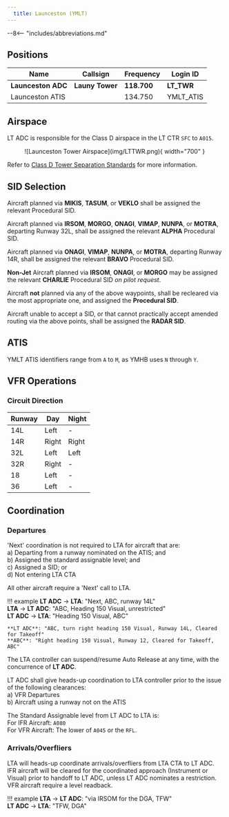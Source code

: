 ```yaml
---
  title: Launceston (YMLT)
---
```


--8<-- "includes/abbreviations.md"

## Positions

| Name              | Callsign       | Frequency        | Login ID                         |
| ----------------- | -------------- | ---------------- | ---------------------------------------- |
| **Launceston ADC**    | **Launy Tower**   | **118.700**    | **LT_TWR**                         |
| Launceston ATIS       |                | 134.750          | YMLT_ATIS                                |

## Airspace
LT ADC is responsible for the Class D airspace in the LT CTR `SFC` to `A015`.

<figure markdown>
![Launceston Tower Airspace](img/LTTWR.png){ width="700" }
</figure>

Refer to [Class D Tower Separation Standards](../../../separation-standards/classd) for more information.

## SID Selection
Aircraft planned via **MIKIS**, **TASUM**, or **VEKLO** shall be assigned the relevant Procedural SID.

Aircraft planned via **IRSOM**, **MORGO**, **ONAGI**, **VIMAP**, **NUNPA**, or **MOTRA**, departing Runway 32L, shall be assigned the relevant **ALPHA** Procedural SID.

Aircraft planned via **ONAGI**, **VIMAP**, **NUNPA**, or **MOTRA**, departing Runway 14R, shall be assigned the relevant **BRAVO** Procedural SID.

**Non-Jet** Aircraft planned via **IRSOM**, **ONAGI**, or **MORGO** may be assigned the relevant **CHARLIE** Procedural SID *on pilot request*.

Aircraft **not** planned via any of the above waypoints, shall be recleared via the most appropriate one, and assigned the **Procedural SID**.

Aircraft unable to accept a SID, or that cannot practically accept amended routing via the above points, shall be assigned the **RADAR SID**.

## ATIS
YMLT ATIS identifiers range from `A` to `M`, as YMHB uses `N` through `Y`.

## VFR Operations

### Circuit Direction
| Runway | Day | Night |
| ------ | ------ | ----|
| 14L     | Left  | - |
| 14R    | Right | Right |
| 32L     | Left  | Left |
| 32R     | Right | - |
| 18     | Left  | - |
| 36     | Left  | - |

## Coordination
### Departures
'Next' coordination is not required to LTA for aircraft that are:   
  a) Departing from a runway nominated on the ATIS; and  
  b) Assigned the standard assignable level; and  
  c) Assigned a SID; or  
  d) Not entering LTA CTA

All other aircraft require a 'Next' call to LTA.

!!! example
    <span class="hotline">**LT ADC** -> **LTA**</span>: "Next, ABC, runway 14L"  
    <span class="hotline">**LTA** -> **LT ADC**</span>: "ABC, Heading 150 Visual, unrestricted"  
    <span class="hotline">**LT ADC** -> **LTA**</span>: "Heading 150 Visual, ABC"   

    **LT ADC**: "ABC, turn right heading 150 Visual, Runway 14L, Cleared for Takeoff"  
    **ABC**: "Right heading 150 Visual, Runway 12, Cleared for Takeoff, ABC"

The LTA controller can suspend/resume Auto Release at any time, with the concurrence of **LT ADC**.

LT ADC shall give heads-up coordination to LTA controller prior to the issue of the following clearances:  
a) VFR Departures  
b) Aircraft using a runway not on the ATIS  

The Standard Assignable level from LT ADC to LTA is:  
For IFR Aircraft: `A080`  
For VFR Aircraft: The lower of `A045` or the `RFL`.

### Arrivals/Overfliers
LTA will heads-up coordinate arrivals/overfliers from LTA CTA to LT ADC.  
IFR aircraft will be cleared for the coordinated approach (Instrument or Visual) prior to handoff to LT ADC, unless LT ADC nominates a restriction.  
VFR aircraft require a level readback.

!!! example
    <span class="hotline">**LTA** -> **LT ADC**</span>: "via IRSOM for the DGA, TFW"  
    <span class="hotline">**LT ADC** -> **LTA**</span>: "TFW, DGA"  
